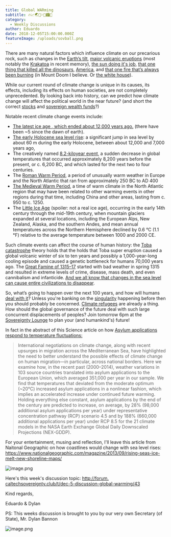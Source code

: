 ```yaml
---
title: Global WARming
subtitle: 🔥📈🌏🍧💦🌊🏙️🤽
category:
  - Weekly Discussions
author: Eduardo
date: 2018-12-05T15:00:00.000Z
featureImage: /uploads/sovball.png
---
```

There are many natural factors which influence climate on our precarious rock, such as changes in the [Earth’s tilt](https://en.wikipedia.org/wiki/Milankovitch_cycles), [major volcanic eruptions](https://en.wikipedia.org/wiki/Volcanic_winter) (most notably the [Krakatoa](https://en.wikipedia.org/wiki/Krakatoa) in recent memory), [the sun doing it's job](https://en.wikipedia.org/wiki/Solar_cycle), [that one thing that killed all the dinosaurs](https://en.wikipedia.org/wiki/Impact_winter), [America](https://en.wikipedia.org/wiki/Climate_change_in_the_United_States), and [that one fire that’s always been burning](https://www.youtube.com/watch?v=9p3DzUwxI0o) (in Mount Doom I believe. Or [the white house](https://foreignpolicy.com/2018/12/03/global-warming-will-set-fire-to-american-leadership/)).



While our current round of climate change is unique in its causes, its effects, including its effects on human societies, are not completely unprecedented. By looking back into history, can we predict how climate change will affect the political world in the near future? (and short the correct [stocks](https://www.marketwatch.com/story/5-ways-for-your-stock-market-investments-to-profit-from-climate-change-2018-09-24) and [sovereign wealth funds](https://www.pionline.com/article/20180706/ONLINE/180709908/sovereign-wealth-fund-group-launches-framework-for-addressing-climate-change)?)



Notable recent climate change events include:

* [The latest ice age , which ended about 12,000 years ago.](https://www.livescience.com/40311-pleistocene-epoch.html) (there have been ~5 since the dawn of earth).
* [The early Holocene sea level rise](https://en.wikipedia.org/wiki/Early_Holocene_sea_level_rise): a significant jump in sea level by about 60 m during the early Holocene, between about 12,000 and 7,000 years ago,
* The creatively named [8.2-kiloyear event](https://en.wikipedia.org/wiki/8.2_kiloyear_event), a sudden decrease in global temperatures that occurred approximately 8,200 years before the present, or c. 6,200 BC, and which lasted for the next two to four centuries.
* The [Roman Warm Period](https://en.wikipedia.org/wiki/Roman_Warm_Period), a period of unusually warm weather in Europe and the North Atlantic that ran from approximately 250 BC to AD 400
* [The Medieval Warm Period](https://en.wikipedia.org/wiki/Medieval_Warm_Period), a time of warm climate in the North Atlantic region that may have been related to other warming events in other regions during that time, including China and other areas, lasting from c. 950 to c. 1250.
* The [Little Ice Age](https://en.wikipedia.org/wiki/Little_Ice_Age) (spoiler: not a real ice age), occurring in the early 14th century through the mid-19th century, when mountain glaciers expanded at several locations, including the European Alps, New Zealand, Alaska, and the southern Andes, and mean annual temperatures across the Northern Hemisphere declined by 0.6 °C (1.1 °F) relative to the average temperature between 1000 and 2000 CE.



Such climate events can affect the course of human history: the [Toba catastrophe](https://en.wikipedia.org/wiki/Toba_catastrophe_theory#Genetic_bottleneck_theory) theory holds that the holds that Toba super eruption caused a global volcanic winter of six to ten years and possibly a 1,000-year-long cooling episode and caused a genetic bottleneck for humans 70,000 years ago. The [Great Famine of 1315–17](https://en.wikipedia.org/wiki/Great_Famine_of_1315%E2%80%9317) started with bad weather in spring 1315 and resulted in extreme levels of crime, disease, mass death, and even cannibalism and infanticide. [And we all know that changes in the sea level can cause entire civilizations to disappear](https://en.wikipedia.org/wiki/Location_hypotheses_of_Atlantis).



So, what’s going to happen over the next 100 years, and how will humans [deal with it](https://en.wikipedia.org/wiki/Climate_change_adaptation)? Unless you're banking on the [singularity](https://en.wikipedia.org/wiki/Technological_singularity) happening before then you should probably be concerned. [Climate refugees](https://www.npr.org/sections/goatsandsoda/2018/06/20/621782275/the-refugees-that-the-world-barely-pays-attention-to) are already a thing. How should the global governance of the future deal with such large concurrent displacements of peoples? Join tomorrow 6pm at the [Sovereignty Lounge](https://i.imgur.com/zQNZHyv.jpg) to plan your (and humankind's) future!



In fact in the abstract of this Science article on how [Asylum applications respond to temperature fluctuations:](http://science.sciencemag.org/content/358/6370/1610)



> International negotiations on climate change, along with recent upsurges in migration across the Mediterranean Sea, have highlighted the need to better understand the possible effects of climate change on human migration—in particular, across national borders. Here we examine how, in the recent past (2000–2014), weather variations in 103 source countries translated into asylum applications to the European Union, which averaged 351,000 per year in our sample. We find that temperatures that deviated from the moderate optimum (~20°C) increased asylum applications in a nonlinear fashion, which implies an accelerated increase under continued future warming. Holding everything else constant, asylum applications by the end of the century are predicted to increase, on average, by 28% (98,000 additional asylum applications per year) under representative concentration pathway (RCP) scenario 4.5 and by 188% (660,000 additional applications per year) under RCP 8.5 for the 21 climate models in the NASA Earth Exchange Global Daily Downscaled Projections (NEX-GDDP).
>
>
>
>

For your entertainment, musing and reflection, I'll leave this article from Naitonal Geographic on how coastlines would change with sea level rises: [https://www.​nationalgeographic.com/​magazine/2013/09/rising-seas-​ice-melt-new-shoreline-maps/](https://www.nationalgeographic.com/magazine/2013/09/rising-seas-ice-melt-new-shoreline-maps/)



![image.png](https://mail.google.com/mail/u/0?ui=2&ik=731b35a246&attid=0.2&permmsgid=msg-a:r-7834853689698581216&th=1677c5c33b866fc6&view=fimg&sz=s0-l75-ft&attbid=ANGjdJ_nGtX8BfuVGCQMzGgHzzx6-FuGU0BERMHj4mGOtemlfrXYZqlroRzXFjc57qoU0xSqZGYZvo1sfWYP-A9mG0P1XVuGE84w_TqIaz8kTc6KtZEHCx9bTMIBCMY&disp=emb&realattid=ii_jpal6shm1)



Here's this week's discussion topic: [http://forum.​caltechsovereignty.club/t/dec-​5-discussion-global-warming/43](http://forum.caltechsovereignty.club/t/dec-5-discussion-global-warming/43)​



Kind regards,



Eduardo & Dylan



PS: This weeks discussion is brought to you by our very own Secretary (of State), Mr. Dylan Bannon



![image.png](https://mail.google.com/mail/u/0?ui=2&ik=731b35a246&attid=0.1&permmsgid=msg-a:r-7834853689698581216&th=1677c5c33b866fc6&view=fimg&sz=s0-l75-ft&attbid=ANGjdJ-rsYefqIphJByyZuwCo2LMCy4cUf36aWvLRW8rqomjIW94x8FWy-NKBegwJp5v3MWjHrnxjX6uu0pzk3QnWhaAm7Yq8sm9jrioEJVqXGxhH6ArIM7rJZgxi6o&disp=emb&realattid=ii_jpahrzlb0)